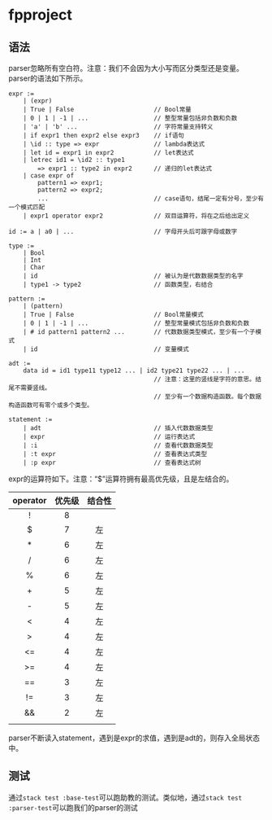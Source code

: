 # fpproject

## 语法

parser忽略所有空白符。注意：我们不会因为大小写而区分类型还是变量。parser的语法如下所示。

```
expr :=
    | (expr)
    | True | False                      // Bool常量
    | 0 | 1 | -1 | ...                  // 整型常量包括非负数和负数
    | 'a' | 'b' ...                     // 字符常量支持转义
    | if expr1 then expr2 else expr3    // if语句
    | \id :: type => expr               // lambda表达式
    | let id = expr1 in expr2           // let表达式
    | letrec id1 = \id2 :: type1
        => expr1 :: type2 in expr2      // 递归的let表达式
    | case expr of
        pattern1 => expr1;
        pattern2 => expr2;
        ...                             // case语句，结尾一定有分号，至少有一个模式匹配
    | expr1 operator expr2              // 双目运算符，将在之后给出定义

id := a | a0 | ...                      // 字母开头后可跟字母或数字

type :=
    | Bool
    | Int
    | Char
    | id                                // 被认为是代数数据类型的名字
    | type1 -> type2                    // 函数类型，右结合

pattern :=
    | (pattern)
    | True | False                      // Bool常量模式
    | 0 | 1 | -1 | ...                  // 整型常量模式包括非负数和负数
    | # id pattern1 pattern2 ...        // 代数数据类型模式，至少有一个子模式
    | id                                // 变量模式

adt :=
    data id = id1 type11 type12 ... | id2 type21 type22 ... | ...
                                        // 注意：这里的竖线是字符的意思。结尾不需要竖线。
                                        // 至少有一个数据构造函数。每个数据构造函数可有零个或多个类型。

statement :=
    | adt                               // 插入代数数据类型
    | expr                              // 运行表达式
    | :i                                // 查看代数数据类型
    | :t expr                           // 查看表达式类型
    | :p expr                           // 查看表达式树
```

expr的运算符如下。注意：“$”运算符拥有最高优先级，且是左结合的。

| operator | 优先级 | 结合性 |
|:--------:|:-----:|:-----:|
| !        | 8     |       |
| $        | 7     | 左    |
| *        | 6     | 左    |
| /        | 6     | 左    |
| %        | 6     | 左    |
| +        | 5     | 左    |
| -        | 5     | 左    |
| <        | 4     | 左    |
| >        | 4     | 左    |
| <=       | 4     | 左    |
| >=       | 4     | 左    |
| ==       | 3     | 左    |
| !=       | 3     | 左    |
| &&       | 2     | 左    |
| ||       | 1     | 左    |

parser不断读入statement，遇到是expr的求值，遇到是adt的，则存入全局状态中。

## 测试

通过`stack test :base-test`可以跑助教的测试。类似地，通过`stack test :parser-test`可以跑我们的parser的测试
